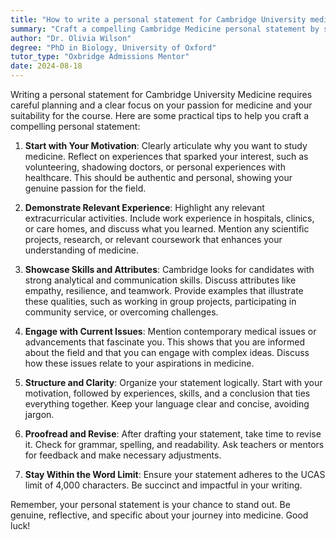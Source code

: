 ```yaml
---
title: "How to write a personal statement for Cambridge University medicine?"
summary: "Craft a compelling Cambridge Medicine personal statement by showcasing your motivation, relevant experience, skills, and engagement with current medical issues."
author: "Dr. Olivia Wilson"
degree: "PhD in Biology, University of Oxford"
tutor_type: "Oxbridge Admissions Mentor"
date: 2024-08-18
---
```


Writing a personal statement for Cambridge University Medicine requires careful planning and a clear focus on your passion for medicine and your suitability for the course. Here are some practical tips to help you craft a compelling personal statement:

1. **Start with Your Motivation**: Clearly articulate why you want to study medicine. Reflect on experiences that sparked your interest, such as volunteering, shadowing doctors, or personal experiences with healthcare. This should be authentic and personal, showing your genuine passion for the field.

2. **Demonstrate Relevant Experience**: Highlight any relevant extracurricular activities. Include work experience in hospitals, clinics, or care homes, and discuss what you learned. Mention any scientific projects, research, or relevant coursework that enhances your understanding of medicine.

3. **Showcase Skills and Attributes**: Cambridge looks for candidates with strong analytical and communication skills. Discuss attributes like empathy, resilience, and teamwork. Provide examples that illustrate these qualities, such as working in group projects, participating in community service, or overcoming challenges.

4. **Engage with Current Issues**: Mention contemporary medical issues or advancements that fascinate you. This shows that you are informed about the field and that you can engage with complex ideas. Discuss how these issues relate to your aspirations in medicine.

5. **Structure and Clarity**: Organize your statement logically. Start with your motivation, followed by experiences, skills, and a conclusion that ties everything together. Keep your language clear and concise, avoiding jargon.

6. **Proofread and Revise**: After drafting your statement, take time to revise it. Check for grammar, spelling, and readability. Ask teachers or mentors for feedback and make necessary adjustments.

7. **Stay Within the Word Limit**: Ensure your statement adheres to the UCAS limit of 4,000 characters. Be succinct and impactful in your writing.

Remember, your personal statement is your chance to stand out. Be genuine, reflective, and specific about your journey into medicine. Good luck!
    
